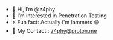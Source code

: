 - 👋 Hi, I’m @z4phy
- 👀 I’m interested in Penetration Testing
- ⚡ Fun fact: Actually i'm lammers 😄
- 📩 My Contact : z4phy@proton.me

<!---
z4phyr/z4phyr is a ✨ special ✨ repository because its `README.md` (this file) appears on your GitHub profile.
You can click the Preview link to take a look at your changes.
--->
